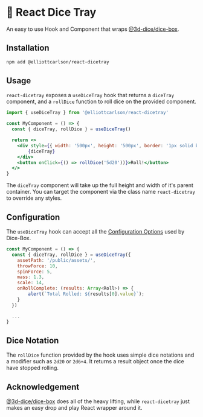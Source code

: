 # 🎲 React Dice Tray

An easy to use Hook and Component that wraps [@3d-dice/dice-box](https://github.com/3d-dice/dice-box).

## Installation

```bash
npm add @elliottcarlson/react-dicetray
```

## Usage

`react-dicetray` exposes a `useDiceTray` hook that returns a `diceTray` component, and a `rollDice` function to roll dice on the provided component.

```jsx
import { useDiceTray } from '@elliottcarlson/react-dicetray'

const MyComponent = () => {
  const { diceTray, rollDice } = useDiceTray()

  return <>
    <div style={{ width: '500px', height: '500px', border: '1px solid black' }}>
        {diceTray}
    </div>
    <button onClick={() => rollDice('5d20'))}>Roll!</button>
  </>
}
```

The `diceTray` component will take up the full height and width of it's parent container. You can target the component via the class name `react-dicetray` to
override any styles.

## Configuration

The `useDiceTray` hook can accept all the [Configuration Options](https://fantasticdice.games/docs/usage/config#configuration-options) used by Dice-Box.

```jsx
const MyComponent = () => {
  const { diceTray, rollDice } = useDiceTray({
    assetPath: '/public/assets/',
    throwForce: 10,
    spinForce: 5,
    mass: 1.3,
    scale: 14,
    onRollComplete: (results: Array<Roll>) => {
        alert(`Total Rolled: ${results[0].value}`);
    }
  })

  ...
}
```

## Dice Notation

The `rollDice` function provided by the hook uses simple dice notations and a modifier such as `2d20` or `2d6+4`. It returns a result object once the dice have stopped rolling.

## Acknowledgement

[@3d-dice/dice-box](https://github.com/3d-dice/dice-box) does all of the heavy lifting, while `react-dicetray` just makes an easy drop and play React wrapper around it.